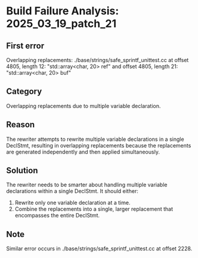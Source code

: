 # Build Failure Analysis: 2025_03_19_patch_21

## First error

Overlapping replacements: ./base/strings/safe_sprintf_unittest.cc at offset 4805, length 12: "std::array<char, 20> ref" and offset 4805, length 21: "std::array<char, 20> buf"

## Category
Overlapping replacements due to multiple variable declaration.

## Reason
The rewriter attempts to rewrite multiple variable declarations in a single DeclStmt, resulting in overlapping replacements because the replacements are generated independently and then applied simultaneously.

## Solution
The rewriter needs to be smarter about handling multiple variable declarations within a single DeclStmt. It should either:
1.  Rewrite only one variable declaration at a time.
2.  Combine the replacements into a single, larger replacement that encompasses the entire DeclStmt.

## Note
Similar error occurs in ./base/strings/safe_sprintf_unittest.cc at offset 2228.